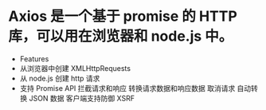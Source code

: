 # Axios 是一个基于 promise 的 HTTP 库，可以用在浏览器和 node.js 中。

- Features
- 从浏览器中创建 XMLHttpRequests
- 从 node.js 创建 http 请求
- 支持 Promise API
拦截请求和响应
转换请求数据和响应数据
取消请求
自动转换 JSON 数据
客户端支持防御 XSRF
